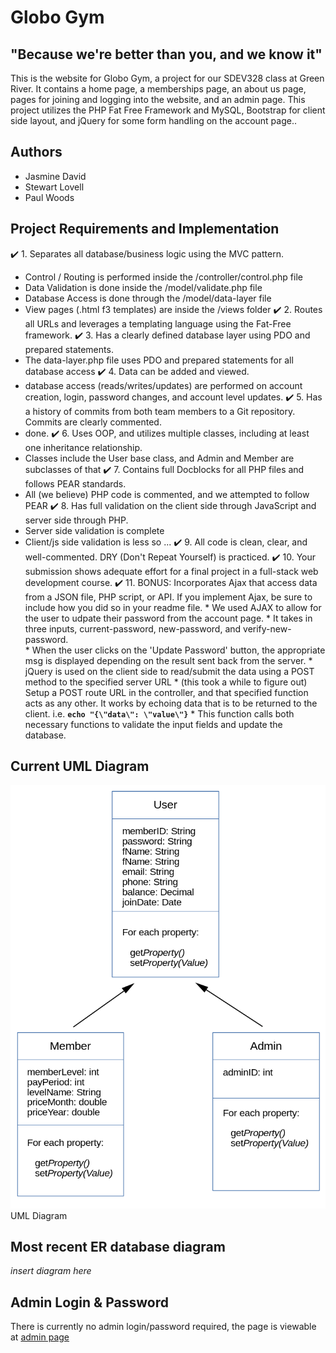 # Globo Gym
## "Because we're better than you, and we know it"

This is the website for Globo Gym, a project for our SDEV328 class at Green River.  It contains a home page, a 
memberships page, an about us page, pages for joining and logging into the website, and an admin page.  This project utilizes 
the PHP Fat Free Framework and MySQL, Bootstrap for client side layout, and jQuery for some form handling on the account page..

## Authors

- Jasmine David
- Stewart Lovell
- Paul Woods

## Project Requirements and Implementation

:heavy_check_mark: 1. Separates all database/business logic using the MVC pattern.
   * Control / Routing is performed inside the /controller/control.php file
   * Data Validation is done inside the /model/validate.php file
   * Database Access is done through the /model/data-layer file
   * View pages (.html f3 templates) are inside the /views folder
:heavy_check_mark: 2. Routes all URLs and leverages a templating language using the Fat-Free framework.
:heavy_check_mark: 3. Has a clearly defined database layer using PDO and prepared statements.
   * The data-layer.php file uses PDO and prepared statements for all database access
:heavy_check_mark: 4. Data can be added and viewed.
   * database access (reads/writes/updates) are performed on account creation, login, password changes, and account level updates.
:heavy_check_mark: 5. Has a history of commits from both team members to a Git repository. Commits are clearly commented.
   * done.
:heavy_check_mark: 6. Uses OOP, and utilizes multiple classes, including at least one inheritance relationship.
   * Classes include the User base class, and Admin and Member are subclasses of that
:heavy_check_mark: 7. Contains full Docblocks for all PHP files and follows PEAR standards.
   * All (we believe) PHP code is commented, and we attempted to follow PEAR
:heavy_check_mark: 8. Has full validation on the client side through JavaScript and server side through PHP.
   * Server side validation is complete
   * Client/js side validation is less so ... 
:heavy_check_mark: 9. All code is clean, clear, and well-commented. DRY (Don't Repeat Yourself) is practiced.
:heavy_check_mark: 10. Your submission shows adequate effort for a final project in a full-stack web development course.
:heavy_check_mark: 11. BONUS:  Incorporates Ajax that access data from a JSON file, PHP script, or API. If you implement Ajax, be sure to include how you did so in your readme file.
    * We used AJAX to allow for the user to udpate their password from the account page. 
    * It takes in three inputs, current-password, new-password, and verify-new-password.  
    * When the user clicks on the 'Update Password' button, the appropriate msg is displayed depending on the result sent back from the server.
    * jQuery is used on the client side to read/submit the data using 
a POST method to the specified server URL
    * (this took a while to figure out) Setup a POST route URL in the 
controller, and that specified function acts as any other.  It works by 
echoing data that is to be returned to the client. i.e. **`echo "{\"data\": \"value\"}`**
    * This function calls both necessary functions to validate
the input fields and update the database.


## Current UML Diagram

<img src="class-diagram-2.png" alt="uml diagram">
UML Diagram

## Most recent ER database diagram

*insert diagram here*

## Admin Login & Password

There is currently no admin login/password required, the 
page is viewable at <a href="https://paulwoods.greenriverdev.com/328/globo_gym/admin_dashboard"
  target="_blank">admin page</a>
